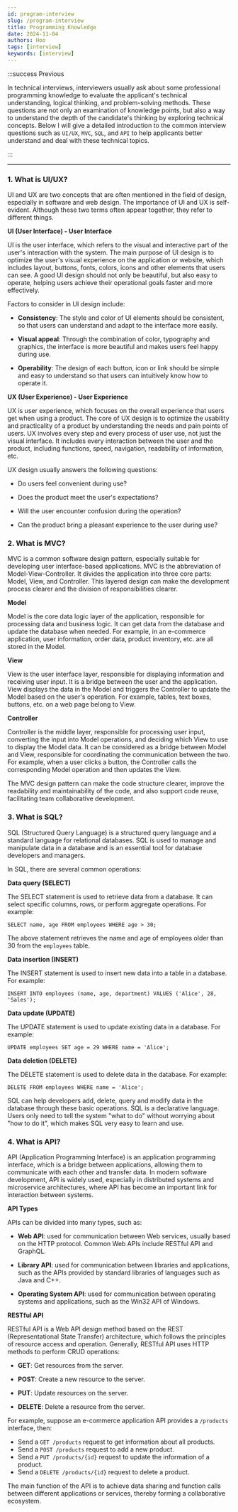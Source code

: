 ```yaml
---
id: program-interview
slug: /program-interview
title: Programming Knowledge
date: 2024-11-04
authors: Hoo
tags: [interview]
keywords: [interview]
---
```




:::success Previous

In technical interviews, interviewers usually ask about some professional programming knowledge to evaluate the applicant's technical understanding, logical thinking, and problem-solving methods. These questions are not only an examination of knowledge points, but also a way to understand the depth of the candidate's thinking by exploring technical concepts. Below I will give a detailed introduction to the common interview questions such as `UI/UX`, `MVC`, `SQL`, and `API` to help applicants better understand and deal with these technical topics.

::: 

------

### 1. What is UI/UX?

UI and UX are two concepts that are often mentioned in the field of design, especially in software and web design. The importance of UI and UX is self-evident. Although these two terms often appear together, they refer to different things.

**UI (User Interface) - User Interface**

UI is the user interface, which refers to the visual and interactive part of the user's interaction with the system. The main purpose of UI design is to optimize the user's visual experience on the application or website, which includes layout, buttons, fonts, colors, icons and other elements that users can see. A good UI design should not only be beautiful, but also easy to operate, helping users achieve their operational goals faster and more effectively.

Factors to consider in UI design include:

- **Consistency**: The style and color of UI elements should be consistent, so that users can understand and adapt to the interface more easily.

- **Visual appeal**: Through the combination of color, typography and graphics, the interface is more beautiful and makes users feel happy during use.

- **Operability**: The design of each button, icon or link should be simple and easy to understand so that users can intuitively know how to operate it.

**UX (User Experience) - User Experience**

UX is user experience, which focuses on the overall experience that users get when using a product. The core of UX design is to optimize the usability and practicality of a product by understanding the needs and pain points of users. UX involves every step and every process of user use, not just the visual interface. It includes every interaction between the user and the product, including functions, speed, navigation, readability of information, etc.

UX design usually answers the following questions:

- Do users feel convenient during use?

- Does the product meet the user's expectations?

- Will the user encounter confusion during the operation?

- Can the product bring a pleasant experience to the user during use?

### 2. What is MVC?

MVC is a common software design pattern, especially suitable for developing user interface-based applications. MVC is the abbreviation of Model-View-Controller. It divides the application into three core parts: Model, View, and Controller. This layered design can make the development process clearer and the division of responsibilities clearer.

**Model**

Model is the core data logic layer of the application, responsible for processing data and business logic. It can get data from the database and update the database when needed. For example, in an e-commerce application, user information, order data, product inventory, etc. are all stored in the Model.

**View**

View is the user interface layer, responsible for displaying information and receiving user input. It is a bridge between the user and the application. View displays the data in the Model and triggers the Controller to update the Model based on the user's operation. For example, tables, text boxes, buttons, etc. on a web page belong to View.

**Controller**

Controller is the middle layer, responsible for processing user input, converting the input into Model operations, and deciding which View to use to display the Model data. It can be considered as a bridge between Model and View, responsible for coordinating the communication between the two. For example, when a user clicks a button, the Controller calls the corresponding Model operation and then updates the View.

The MVC design pattern can make the code structure clearer, improve the readability and maintainability of the code, and also support code reuse, facilitating team collaborative development.

### 3. What is SQL?

SQL (Structured Query Language) is a structured query language and a standard language for relational databases. SQL is used to manage and manipulate data in a database and is an essential tool for database developers and managers.

In SQL, there are several common operations:

**Data query (SELECT)**

The SELECT statement is used to retrieve data from a database. It can select specific columns, rows, or perform aggregate operations. For example:

```
SELECT name, age FROM employees WHERE age > 30;

```

The above statement retrieves the name and age of employees older than 30 from the `employees` table.

**Data insertion (INSERT)**

The INSERT statement is used to insert new data into a table in a database. For example:

```
INSERT INTO employees (name, age, department) VALUES ('Alice', 28, 'Sales');
```

**Data update (UPDATE)**

The UPDATE statement is used to update existing data in a database. For example:

```
UPDATE employees SET age = 29 WHERE name = 'Alice';
```

**Data deletion (DELETE)**

The DELETE statement is used to delete data in the database. For example:

```
DELETE FROM employees WHERE name = 'Alice';
```

SQL can help developers add, delete, query and modify data in the database through these basic operations. SQL is a declarative language. Users only need to tell the system "what to do" without worrying about "how to do it", which makes SQL very easy to learn and use.

### 4. What is API?

API (Application Programming Interface) is an application programming interface, which is a bridge between applications, allowing them to communicate with each other and transfer data. In modern software development, API is widely used, especially in distributed systems and microservice architectures, where API has become an important link for interaction between systems.

**API Types**

APIs can be divided into many types, such as:

- **Web API**: used for communication between Web services, usually based on the HTTP protocol. Common Web APIs include RESTful API and GraphQL.

- **Library API**: used for communication between libraries and applications, such as the APIs provided by standard libraries of languages ​​such as Java and C++.

- **Operating System API**: used for communication between operating systems and applications, such as the Win32 API of Windows.

**RESTful API**

RESTful API is a Web API design method based on the REST (Representational State Transfer) architecture, which follows the principles of resource access and operation. Generally, RESTful API uses HTTP methods to perform CRUD operations:

- **GET**: Get resources from the server.

- **POST**: Create a new resource to the server.

- **PUT**: Update resources on the server.

- **DELETE**: Delete a resource from the server.

For example, suppose an e-commerce application API provides a `/products` interface, then:

- Send a `GET /products` request to get information about all products.
- Send a `POST /products` request to add a new product.
- Send a `PUT /products/{id}` request to update the information of a product.
- Send a `DELETE /products/{id}` request to delete a product.

The main function of the API is to achieve data sharing and function calls between different applications or services, thereby forming a collaborative ecosystem.
